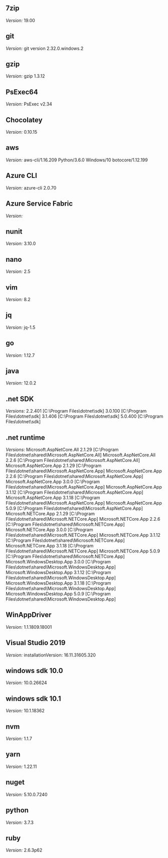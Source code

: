
## 7zip

_Version:_ 19.00<br/>

## git

_Version:_ git version 2.32.0.windows.2<br/>

## gzip

_Version:_ gzip 1.3.12<br/>

## PsExec64

_Version:_ PsExec v2.34 <br/>

## Chocolatey

_Version:_ 0.10.15<br/>

## aws

_Version:_ aws-cli/1.16.209 Python/3.6.0 Windows/10 botocore/1.12.199 <br/>

## Azure CLI

_Version:_ azure-cli                         2.0.70 <br/>

## Azure Service Fabric

_Version:_  <br/>

## nunit

_Version:_ 3.10.0<br/>

## nano

_Version:_ 2.5<br/>

## vim

_Version:_ 8.2<br/>

## jq

_Version:_ jq-1.5<br/>

## go

_Version:_ 1.12.7<br/>

## java

_Version:_ 12.0.2<br/>

## .net SDK

_Versions:_ 2.2.401 [C:\Program Files\dotnet\sdk] 3.0.100 [C:\Program Files\dotnet\sdk] 3.1.406 [C:\Program Files\dotnet\sdk] 5.0.400 [C:\Program Files\dotnet\sdk] <br/>

## .net runtime

_Versions:_ Microsoft.AspNetCore.All 2.1.29 [C:\Program Files\dotnet\shared\Microsoft.AspNetCore.All] Microsoft.AspNetCore.All 2.2.6 [C:\Program Files\dotnet\shared\Microsoft.AspNetCore.All] Microsoft.AspNetCore.App 2.1.29 [C:\Program Files\dotnet\shared\Microsoft.AspNetCore.App] Microsoft.AspNetCore.App 2.2.6 [C:\Program Files\dotnet\shared\Microsoft.AspNetCore.App] Microsoft.AspNetCore.App 3.0.0 [C:\Program Files\dotnet\shared\Microsoft.AspNetCore.App] Microsoft.AspNetCore.App 3.1.12 [C:\Program Files\dotnet\shared\Microsoft.AspNetCore.App] Microsoft.AspNetCore.App 3.1.18 [C:\Program Files\dotnet\shared\Microsoft.AspNetCore.App] Microsoft.AspNetCore.App 5.0.9 [C:\Program Files\dotnet\shared\Microsoft.AspNetCore.App] Microsoft.NETCore.App 2.1.29 [C:\Program Files\dotnet\shared\Microsoft.NETCore.App] Microsoft.NETCore.App 2.2.6 [C:\Program Files\dotnet\shared\Microsoft.NETCore.App] Microsoft.NETCore.App 3.0.0 [C:\Program Files\dotnet\shared\Microsoft.NETCore.App] Microsoft.NETCore.App 3.1.12 [C:\Program Files\dotnet\shared\Microsoft.NETCore.App] Microsoft.NETCore.App 3.1.18 [C:\Program Files\dotnet\shared\Microsoft.NETCore.App] Microsoft.NETCore.App 5.0.9 [C:\Program Files\dotnet\shared\Microsoft.NETCore.App] Microsoft.WindowsDesktop.App 3.0.0 [C:\Program Files\dotnet\shared\Microsoft.WindowsDesktop.App] Microsoft.WindowsDesktop.App 3.1.12 [C:\Program Files\dotnet\shared\Microsoft.WindowsDesktop.App] Microsoft.WindowsDesktop.App 3.1.18 [C:\Program Files\dotnet\shared\Microsoft.WindowsDesktop.App] Microsoft.WindowsDesktop.App 5.0.9 [C:\Program Files\dotnet\shared\Microsoft.WindowsDesktop.App] <br/>

## WinAppDriver

_Version:_ 1.1.1809.18001<br/>

## Visual Studio 2019

_Version:_ installationVersion: 16.11.31605.320<br/>

## windows sdk 10.0

_Version:_ 10.0.26624<br/>

## windows sdk 10.1

_Version:_ 10.1.18362<br/>

## nvm

_Version:_ 1.1.7<br/>

## yarn

_Version:_ 1.22.11<br/>

## nuget

_Version:_ 5.10.0.7240<br/>

## python

_Version:_ 3.7.3<br/>

## ruby

_Version:_ 2.6.3p62<br/>
